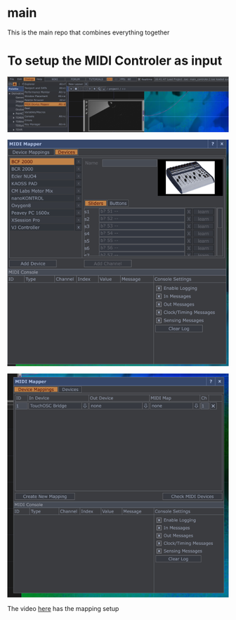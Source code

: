 # main
This is the main repo that combines everything together

# To setup the MIDI Controler as input

![Drop down picture](images/Midi-Controler-Drop-Down.png)

![Add device picture](images/Add-Device.png)

![Add mapping picture](images/Device-Mapping.png)

The video [here](https://alltd.org/basic-midi-keyboard-visualisation-touchdesigner-tutorial/) has the mapping setup

